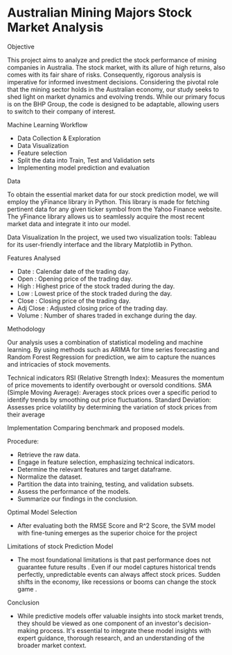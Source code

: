 # Australian Mining Majors Stock Market Analysis

Objective

This project aims to analyze and predict the stock performance of mining companies in Australia. The stock market, with its allure of high returns, also comes with its fair share of risks. Consequently, rigorous analysis is imperative for informed investment decisions. Considering the pivotal role that the mining sector holds in the Australian economy, our study seeks to shed light on market dynamics and evolving trends. While our primary focus is on the BHP Group, the code is designed to be adaptable, allowing users to switch to their company of interest.

Machine Learning Workflow

- Data Collection & Exploration 
- Data Visualization
- Feature selection
- Split the data into Train, Test and Validation sets
- Implementing model prediction and evaluation

Data

To obtain the essential market data for our stock prediction model, we will employ the yFinance library in Python. This library is made for fetching pertinent data for any given ticker symbol from the Yahoo Finance website. The yFinance library allows us to seamlessly acquire the most recent market data and integrate it into our model.

Data Visualization
In the project, we used two visualization tools: Tableau for its user-friendly interface and the library Matplotlib in Python.


Features Analysed
- Date :  Calendar date of the trading day. 
- Open : Opening price of the trading day. 
- High : Highest price of the stock traded during the day.
- Low : Lowest price of the stock traded during the day.
- Close : Closing price of the trading day.
- Adj Close : Adjusted closing price of the trading day.
- Volume : Number of shares traded in exchange during the day.


Methodology

Our analysis uses a combination of statistical modeling and machine learning. By using methods such as ARIMA for time series forecasting and Random Forest Regression for prediction, we aim to capture the nuances and intricacies of stock movements.

Technical indicators
RSI (Relative Strength Index): Measures the momentum of price movements to identify overbought or oversold conditions.
SMA (Simple Moving Average): Averages stock prices over a specific period to identify trends by smoothing out price fluctuations.
Standard Deviation: Assesses price volatility by determining the variation of stock prices from their average

Implementation
Comparing benchmark and proposed models.

Procedure:
- Retrieve the raw data.
- Engage in feature selection, emphasizing technical indicators.
- Determine the relevant features and target dataframe.
- Normalize the dataset.
- Partition the data into training, testing, and validation subsets.
- Assess the performance of the models.
- Summarize our findings in the conclusion.

Optimal Model Selection
- After evaluating both the RMSE Score and R^2 Score, the SVM model with fine-tuning emerges as the superior choice for the project

Limitations of stock Prediction Model  

- The most foundational limitations is that past performance does not guarantee future results . Even if our model captures historical trends perfectly, unpredictable events can always affect stock prices. Sudden shifts in the economy, like recessions or booms can change the stock game .


Conclusion

- While predictive models offer valuable insights into stock market trends, they should be viewed as one component of an investor's decision-making process. It's essential to integrate these model insights with expert guidance, thorough research, and an understanding of the broader market context.

